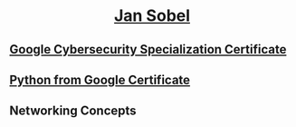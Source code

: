<h1 style="text-align: center;"><a href="https://www.linkedin.com/in/jan-sobel-a04468226/">Jan Sobel</a></h1>

<h2><a href="https://www.coursera.org/account/accomplishments/specialization/MBU7WF4AUA9M">Google Cybersecurity Specialization Certificate</a></h2>

<h2><a href="https://github.com/Jano888/Jano888/tree/main/PythonFromGoogleCertificate">Python from Google Certificate</a></h2>

<h2>Networking Concepts</h2>
